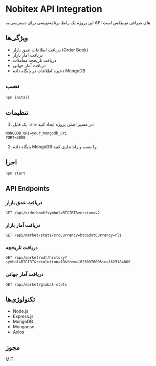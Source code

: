 # Nobitex API Integration

این پروژه یک رابط برنامه‌نویسی برای دسترسی به API های صرافی نوبیتکس است.

## ویژگی‌ها

- دریافت اطلاعات عمق بازار (Order Book)
- دریافت آمار بازار
- دریافت تاریخچه معاملات
- دریافت آمار جهانی
- ذخیره اطلاعات در پایگاه داده MongoDB

## نصب

```bash
npm install
```

## تنظیمات

1. یک فایل `.env` در مسیر اصلی پروژه ایجاد کنید:

```env
MONGODB_URI=your_mongodb_uri
PORT=3000
```

2. پایگاه داده MongoDB را نصب و راه‌اندازی کنید.

## اجرا

```bash
npm start
```

## API Endpoints

### دریافت عمق بازار
```
GET /api/orderbook?symbol=BTCIRT&version=v2
```

### دریافت آمار بازار
```
GET /api/market/stats?srcCurrency=btc&dstCurrency=rls
```

### دریافت تاریخچه
```
GET /api/market/udf/history?symbol=BTCIRT&resolution=1D&from=1625097600&to=1625184000
```

### دریافت آمار جهانی
```
GET /api/market/global-stats
```

## تکنولوژی‌ها

- Node.js
- Express.js
- MongoDB
- Mongoose
- Axios

## مجوز

MIT
